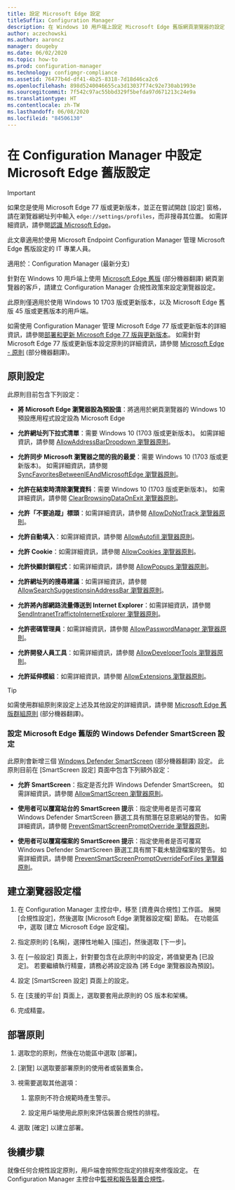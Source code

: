 ```yaml
---
title: 設定 Microsoft Edge 設定
titleSuffix: Configuration Manager
description: 在 Windows 10 用戶端上設定 Microsoft Edge 舊版網頁瀏覽器的設定
author: aczechowski
ms.author: aaroncz
manager: dougeby
ms.date: 06/02/2020
ms.topic: how-to
ms.prod: configuration-manager
ms.technology: configmgr-compliance
ms.assetid: 76477b4d-df41-4b25-8318-7d18d46ca2c6
ms.openlocfilehash: 898d5240046655ca3d13037f74c92e730ab1993e
ms.sourcegitcommit: 7f542c97ac55bbd329f5befda97d671213c24e9a
ms.translationtype: HT
ms.contentlocale: zh-TW
ms.lasthandoff: 06/08/2020
ms.locfileid: "84506130"
---
```

# <a name="configure-microsoft-edge-legacy-settings-in-configuration-manager"></a>在 Configuration Manager 中設定 Microsoft Edge 舊版設定

> [!IMPORTANT]
> 如果您是使用 Microsoft Edge 77 版或更新版本，並正在嘗試開啟 [設定] 窗格，請在瀏覽器網址列中輸入 `edge://settings/profiles`，而非搜尋其位置。 如需詳細資訊，請參閱[認識 Microsoft Edge](https://support.microsoft.com/help/17171/microsoft-edge-get-to-know)。
>
> 此文章適用於使用 Microsoft Endpoint Configuration Manager 管理 Microsoft Edge 舊版設定的 IT 專業人員。

適用於：Configuration Manager (最新分支)

<!-- 1357310 -->
針對在 Windows 10 用戶端上使用 [Microsoft Edge 舊版](https://docs.microsoft.com/microsoft-edge/deploy/) \(部分機器翻譯\) 網頁瀏覽器的客戶，請建立 Configuration Manager 合規性政策來設定瀏覽器設定。

此原則僅適用於使用 Windows 10 1703 版或更新版本，以及 Microsoft Edge 舊版 45 版或更舊版本的用戶端。 <!--511552-->

如需使用 Configuration Manager 管理 Microsoft Edge 77 版或更新版本的詳細資訊，請參閱[部署和更新 Microsoft Edge 77 版與更新版本](../../apps/deploy-use/deploy-edge.md)。 如需針對 Microsoft Edge 77 版或更新版本設定原則的詳細資訊，請參閱 [Microsoft Edge - 原則](https://docs.microsoft.com/DeployEdge/microsoft-edge-policies) \(部分機器翻譯\)。

## <a name="policy-settings"></a>原則設定

此原則目前包含下列設定：

- **將 Microsoft Edge 瀏覽器設為預設值**：將適用於網頁瀏覽器的 Windows 10 預設應用程式設定設為 Microsoft Edge

- **允許網址列下拉式清單**：需要 Windows 10 (1703 版或更新版本)。 如需詳細資訊，請參閱 [AllowAddressBarDropdown 瀏覽器原則](https://docs.microsoft.com/windows/client-management/mdm/policy-csp-browser#browser-allowaddressbardropdown)。

- **允許同步 Microsoft 瀏覽器之間的我的最愛**：需要 Windows 10 (1703 版或更新版本)。 如需詳細資訊，請參閱 [SyncFavoritesBetweenIEAndMicrosoftEdge 瀏覽器原則](https://docs.microsoft.com/windows/client-management/mdm/policy-csp-browser#browser-syncfavoritesbetweenieandmicrosoftedge)。

- **允許在結束時清除瀏覽資料**：需要 Windows 10 (1703 版或更新版本)。 如需詳細資訊，請參閱 [ClearBrowsingDataOnExit 瀏覽器原則](https://docs.microsoft.com/windows/client-management/mdm/policy-csp-browser#browser-clearbrowsingdataonexit)。

- **允許「不要追蹤」標頭**：如需詳細資訊，請參閱 [AllowDoNotTrack 瀏覽器原則](https://docs.microsoft.com/windows/client-management/mdm/policy-csp-browser#browser-allowdonottrack)。

- **允許自動填入**：如需詳細資訊，請參閱 [AllowAutofill 瀏覽器原則](https://docs.microsoft.com/windows/client-management/mdm/policy-csp-browser#browser-allowautofill)。

- **允許 Cookie**：如需詳細資訊，請參閱 [AllowCookies 瀏覽器原則](https://docs.microsoft.com/windows/client-management/mdm/policy-csp-browser#browser-allowcookies)。

- **允許快顯封鎖程式**：如需詳細資訊，請參閱 [AllowPopups 瀏覽器原則](https://docs.microsoft.com/windows/client-management/mdm/policy-csp-browser#browser-allowpopups)。

- **允許網址列的搜尋建議**：如需詳細資訊，請參閱 [AllowSearchSuggestionsinAddressBar 瀏覽器原則](https://docs.microsoft.com/windows/client-management/mdm/policy-csp-browser#browser-allowsearchsuggestionsinaddressbar)。

- **允許將內部網路流量傳送到 Internet Explorer**：如需詳細資訊，請參閱 [SendIntranetTraffictoInternetExplorer 瀏覽器原則](https://docs.microsoft.com/windows/client-management/mdm/policy-csp-browser#browser-sendintranettraffictointernetexplorer)。

- **允許密碼管理員**：如需詳細資訊，請參閱 [AllowPasswordManager 瀏覽器原則](https://docs.microsoft.com/windows/client-management/mdm/policy-csp-browser#browser-allowpasswordmanager)。

- **允許開發人員工具**：如需詳細資訊，請參閱 [AllowDeveloperTools 瀏覽器原則](https://docs.microsoft.com/windows/client-management/mdm/policy-csp-browser#browser-allowdevelopertools)。

- **允許延伸模組**：如需詳細資訊，請參閱 [AllowExtensions 瀏覽器原則](https://docs.microsoft.com/windows/client-management/mdm/policy-csp-browser#browser-allowextensions)。

> [!TIP]
> 如需使用群組原則來設定上述及其他設定的詳細資訊，請參閱 [Microsoft Edge 舊版群組原則](https://docs.microsoft.com/microsoft-edge/deploy/group-policies/) \(部分機器翻譯\)。

### <a name="configure-windows-defender-smartscreen-settings-for-microsoft-edge-legacy"></a>設定 Microsoft Edge 舊版的 Windows Defender SmartScreen 設定
<!--1353701-->
此原則會新增三個 [Windows Defender SmartScreen](https://docs.microsoft.com/windows/security/threat-protection/microsoft-defender-smartscreen/microsoft-defender-smartscreen-overview) \(部分機器翻譯\) 設定。 此原則目前在 [SmartScreen 設定] 頁面中包含下列額外設定：

- **允許 SmartScreen**：指定是否允許 Windows Defender SmartScreen。 如需詳細資訊，請參閱 [AllowSmartScreen 瀏覽器原則](https://docs.microsoft.com/windows/client-management/mdm/policy-csp-browser#browser-allowsmartscreen)。

- **使用者可以覆寫站台的 SmartScreen 提示**：指定使用者是否可覆寫 Windows Defender SmartScreen 篩選工具有關潛在惡意網站的警告。 如需詳細資訊，請參閱 [PreventSmartScreenPromptOverride 瀏覽器原則](https://docs.microsoft.com/windows/client-management/mdm/policy-csp-browser#browser-preventsmartscreenpromptoverride)。

- **使用者可以覆寫檔案的 SmartScreen 提示**：指定使用者是否可覆寫 Windows Defender SmartScreen 篩選工具有關下載未驗證檔案的警告。 如需詳細資訊，請參閱 [PreventSmartScreenPromptOverrideForFiles 瀏覽器原則](https://docs.microsoft.com/windows/client-management/mdm/policy-csp-browser#browser-preventsmartscreenpromptoverrideforfiles)。

## <a name="create-the-browser-profile"></a>建立瀏覽器設定檔

1. 在 Configuration Manager 主控台中，移至 [資產與合規性] 工作區。 展開 [合規性設定]，然後選取 [Microsoft Edge 瀏覽器設定檔] 節點。 在功能區中，選取 [建立 Microsoft Edge 設定檔]。

2. 指定原則的 [名稱]，選擇性地輸入 [描述]，然後選取 [下一步]。

3. 在 [一般設定] 頁面上，針對要包含在此原則中的設定，將值變更為 [已設定]。 若要繼續執行精靈，請務必將設定設為 [將 Edge 瀏覽器設為預設]。

4. 設定 [SmartScreen 設定] 頁面上的設定。

5. 在 [支援的平台] 頁面上，選取要套用此原則的 OS 版本和架構。

6. 完成精靈。

## <a name="deploy-the-policy"></a>部署原則

1. 選取您的原則，然後在功能區中選取 [部署]。

2. [瀏覽] 以選取要部署原則的使用者或裝置集合。

3. 視需要選取其他選項：

    1. 當原則不符合規範時產生警示。

    2. 設定用戶端使用此原則來評估裝置合規性的排程。

4. 選取 [確定] 以建立部署。

## <a name="next-steps"></a>後續步驟

就像任何合規性設定原則，用戶端會按照您指定的排程來修復設定。 在 Configuration Manager 主控台中[監視和報告裝置合規性](monitor-compliance-settings.md)。
